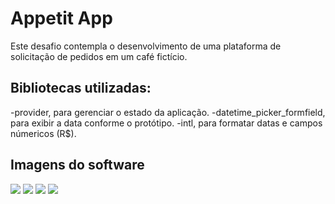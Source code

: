 # Appetit App

Este desafio contempla o desenvolvimento de uma plataforma de solicitação de pedidos em um café fictício.

## Bibliotecas utilizadas:

-provider, para gerenciar o estado da aplicação.
-datetime_picker_formfield, para exibir a data conforme o protótipo.
-intl, para formatar datas e campos númericos (R$).


## Imagens do software
<img src=”https://ibb.co/N9G3r2Q”>
<img src=”https://ibb.co/7Ch1Kn7”>
<img src=”https://ibb.co/z8Y6pgZ”>
<img src=”https://ibb.co/BBb9Gxz”>
